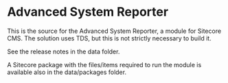 Advanced System Reporter
========================


This is the source for the Advanced System Reporter, a module for Sitecore CMS. The solution uses TDS, but this is not strictly necessary to build it.

See the release notes in the data folder.

A Sitecore package with the files/items required to run the module is available also in the data/packages folder.
